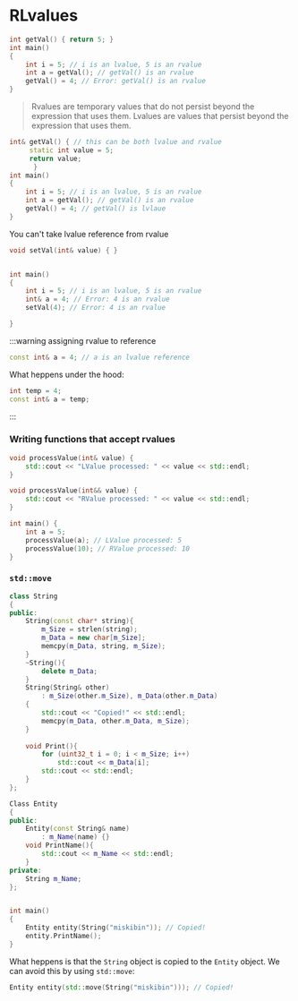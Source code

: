 # RLvalues


```cpp
int getVal() { return 5; }
int main()
{
    int i = 5; // i is an lvalue, 5 is an rvalue
    int a = getVal(); // getVal() is an rvalue
    getVal() = 4; // Error: getVal() is an rvalue
}
```
> Rvalues are temporary values that do not persist beyond the expression that uses them. Lvalues are values that persist beyond the expression that uses them.



```cpp
int& getVal() { // this can be both lvalue and rvalue
     static int value = 5;
     return value;
      }
int main()
{
    int i = 5; // i is an lvalue, 5 is an rvalue
    int a = getVal(); // getVal() is an rvalue
    getVal() = 4; // getVal() is lvlaue 
}
```

You can't take lvalue reference from rvalue

```cpp
void setVal(int& value) { }


int main()
{
    int i = 5; // i is an lvalue, 5 is an rvalue
    int& a = 4; // Error: 4 is an rvalue
    setVal(4); // Error: 4 is an rvalue

}
```

:::warning assigning rvalue to reference 
```cpp
const int& a = 4; // a is an lvalue reference
```
What heppens under the hood: 
```cpp
int temp = 4;
const int& a = temp;
```
:::

### Writing functions that accept rvalues

```cpp
void processValue(int& value) {
    std::cout << "LValue processed: " << value << std::endl;
}

void processValue(int&& value) {
    std::cout << "RValue processed: " << value << std::endl;
}

int main() {
    int a = 5;
    processValue(a); // LValue processed: 5
    processValue(10); // RValue processed: 10
}
```

### `std::move`

```cpp
class String
{
public:
    String(const char* string){
        m_Size = strlen(string);
        m_Data = new char[m_Size];
        memcpy(m_Data, string, m_Size);
    }
    ~String(){
        delete m_Data;
    }
    String(String& other) 
        : m_Size(other.m_Size), m_Data(other.m_Data)
    {
        std::cout << "Copied!" << std::endl;
        memcpy(m_Data, other.m_Data, m_Size);
    }
   
    void Print(){
        for (uint32_t i = 0; i < m_Size; i++)
            std::cout << m_Data[i];
        std::cout << std::endl;
    }
};

Class Entity
{
public:
    Entity(const String& name)
        : m_Name(name) {}
    void PrintName(){
        std::cout << m_Name << std::endl;
    }
private:
    String m_Name;
};


int main()
{
    Entity entity(String("miskibin")); // Copied!  
    entity.PrintName();
}

```

What heppens is that the `String` object is copied to the `Entity` object. We can avoid this by using `std::move`:

```cpp
Entity entity(std::move(String("miskibin"))); // Copied!  
```